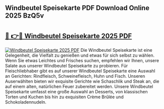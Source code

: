 ## Windbeutel Speisekarte PDF Download Online 2025 BzQ5v

# <h2><a href="http://gc8n3e.nevu.top/?p=Windbeutel+Speisekarte">🔗 👉🔴 Windbeutel Speisekarte 2025 PDF</a></h2>

[![Windbeutel Speisekarte 2025 PDF](https://i.imgur.com/dBaPXMq.png)](http://gc8n3e.nevu.top/?p=Windbeutel+Speisekarte)
Die Windbeutel Speisekarte ist eine Gelegenheit, die Vielfalt zu genießen und etwas für sich selbst zu wählen. Wenn Sie etwas Leichtes und Frisches suchen, empfehlen wir Ihnen, unsere Salate aus unserer Windbeutel Speisekarte zu probieren. Für Fleischliebhaber gibt es auf unserer Windbeutel Speisekarte eine Auswahl an Gerichten: Rindfleisch, Schweinefleisch, Huhn und Fisch. Unseren Auserwählten bieten wir exquisite Gerichte wie Schaschlik und Steak an, die auf einem alten, natürlichen Feuer zubereitet werden. Unsere Windbeutel Speisekarte umfasst eine große Auswahl an Desserts, von klassischen Torten und Kuchen bis hin zu exquisiten Crème Brûlée und Schokoladennudeln.
